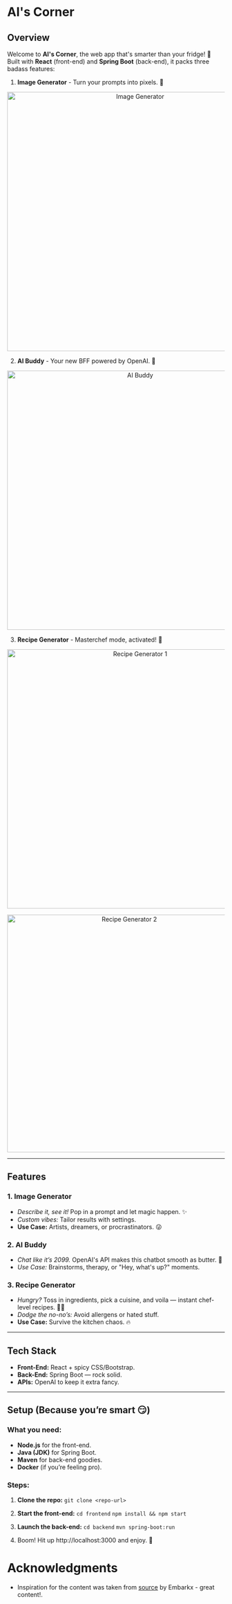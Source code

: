 # **AI's Corner**

## **Overview**

Welcome to **AI's Corner**, the web app that's smarter than your fridge! 🧠 Built with **React** (front-end) and **Spring Boot** (back-end), it packs three badass features:

1. **Image Generator** - Turn your prompts into pixels. 🎨
<p align="center">
  <img src="https://github.com/user-attachments/assets/bdb006a1-9783-4e75-aa51-75cf927d489d" alt="Image Generator" width="600"/>
</p> 

2. **AI Buddy** - Your new BFF powered by OpenAI. 🤖
<p align="center">
  <img src="https://github.com/user-attachments/assets/1fa066e9-e586-412b-a524-42c8fe974f48" alt="AI Buddy" width="600"/>
</p>

3. **Recipe Generator** - Masterchef mode, activated! 🍳
<p align="center">
  <img src="https://github.com/user-attachments/assets/3309b3bc-3bec-4c39-baf9-b34f55335b83" alt="Recipe Generator 1" width="600"/>
</p>

<p align="center">
  <img src="https://github.com/user-attachments/assets/c12c59f8-42b6-477f-8349-4f8d278864fe" alt="Recipe Generator 2" width="550"/>
</p>

---

## **Features**

### **1. Image Generator**

- *Describe it, see it!* Pop in a prompt and let magic happen. ✨
- *Custom vibes:* Tailor results with settings.
- **Use Case:** Artists, dreamers, or procrastinators. 😜

### **2. AI Buddy**

- *Chat like it’s 2099.* OpenAI's API makes this chatbot smooth as butter. 🧈
- *Use Case:* Brainstorms, therapy, or "Hey, what's up?" moments.

### **3. Recipe Generator**

- *Hungry?* Toss in ingredients, pick a cuisine, and voila — instant chef-level recipes. 👩‍🍳
- *Dodge the no-no’s:* Avoid allergens or hated stuff.
- **Use Case:** Survive the kitchen chaos. 🔥

---

## **Tech Stack**

- **Front-End:** React + spicy CSS/Bootstrap.
- **Back-End:** Spring Boot — rock solid.
- **APIs:** OpenAI to keep it extra fancy.

---

## **Setup (Because you’re smart 😏)**

### **What you need:**

- **Node.js** for the front-end.
- **Java (JDK)** for Spring Boot.
- **Maven** for back-end goodies.
- **Docker** (if you’re feeling pro).

### **Steps:**

1. **Clone the repo:**
   ```git clone <repo-url>```
   
3. **Start the front-end:**
   ```cd frontend```
  ```npm install && npm start```
  
3. **Launch the back-end:**
   ```cd backend```
```mvn spring-boot:run```

4. Boom! Hit up http://localhost:3000 and enjoy. 🚀

# Acknowledgments
- Inspiration for the content was taken from [source]([https://github.com/example/project](https://www.youtube.com/watch?v=SDZk34mh7wM)) by Embarkx - great content!.
